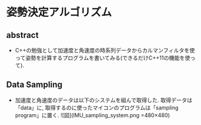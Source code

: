 # 姿勢決定アルゴリズム

## abstract
* C\+\+の勉強として加速度と角速度の時系列データからカルマンフィルタを使って姿勢を計算するプログラムを書いてみる(できるだけC++11の機能を使って).

## Data Sampling
* 加速度と角速度のデータは以下のシステムを組んで取得した. 取得データは「data」に, 取得するのに使ったマイコンのプログラムは「sampling program」に置く.
![図](IMU_sampling_system.png =480×480)